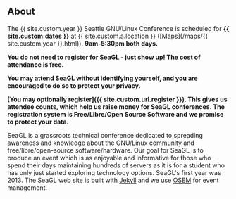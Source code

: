 ## About

The {{ site.custom.year }} Seattle GNU/Linux Conference is scheduled for **{{
site.custom.dates }}** at {{ site.custom.a.location }} ([Maps](/maps/{{
site.custom.year }}.html)). **9am-5:30pm both days.**

**You do not need to register for SeaGL - just show up! The cost of attendance
is free.**

**You may attend SeaGL without identifying yourself, and you are encouraged to
do so to protect your privacy.**

**[You may optionally register]({{ site.custom.url.register }}). This gives us
attendee counts, which help us raise money for SeaGL conferences. The
registration system is Free/Libre/Open Source Software and we promise to protect
your data.**

SeaGL is a grassroots technical conference dedicated to spreading awareness and
knowledge about the GNU/Linux community and free/libre/open-source
software/hardware. Our goal for SeaGL is to produce an event which is as
enjoyable and informative for those who spend their days maintaining hundreds of
servers as it is for a student who has only just started exploring technology
options. SeaGL's first year was 2013. The SeaGL web site is built with
[Jekyll](https://jekyllrb.com/) and we use [OSEM](https://osem.io/) for event
management.
